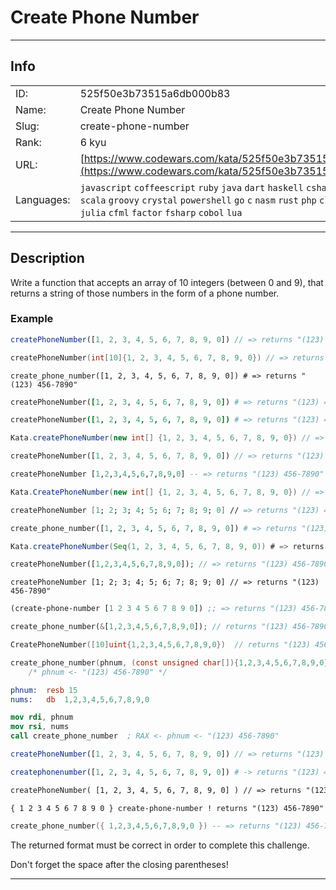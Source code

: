 # Create Phone Number

---
## Info

|            |                                      |
|:-----------|:-------------------------------------|
| ID:        | 525f50e3b73515a6db000b83                              |
| Name:      | Create Phone Number                            |
| Slug:      | create-phone-number                            |
| Rank:      | 6 kyu                       |
| URL:       | [https://www.codewars.com/kata/525f50e3b73515a6db000b83](https://www.codewars.com/kata/525f50e3b73515a6db000b83)                 |
| Languages: |  `javascript`  `coffeescript`  `ruby`  `java`  `dart`  `haskell`  `csharp`  `python`  `scala`  `groovy`  `crystal`  `powershell`  `go`  `c`  `nasm`  `rust`  `php`  `clojure`  `cpp`  `julia`  `cfml`  `factor`  `fsharp`  `cobol`  `lua`  |

---
## Description

Write a function that accepts an array of 10 integers (between 0 and 9), that returns a string of those numbers in the form of a phone number.

### Example

```javascript
createPhoneNumber([1, 2, 3, 4, 5, 6, 7, 8, 9, 0]) // => returns "(123) 456-7890"
```
```cpp
createPhoneNumber(int[10]{1, 2, 3, 4, 5, 6, 7, 8, 9, 0}) // => returns "(123) 456-7890"
```
```crystal
create_phone_number([1, 2, 3, 4, 5, 6, 7, 8, 9, 0]) # => returns "(123) 456-7890"
```
```ruby
createPhoneNumber([1, 2, 3, 4, 5, 6, 7, 8, 9, 0]) # => returns "(123) 456-7890"
```
```coffeescript
createPhoneNumber([1, 2, 3, 4, 5, 6, 7, 8, 9, 0]) # => returns "(123) 456-7890"
```
```java
Kata.createPhoneNumber(new int[] {1, 2, 3, 4, 5, 6, 7, 8, 9, 0}) // => returns "(123) 456-7890"
```
```dart
createPhoneNumber([1, 2, 3, 4, 5, 6, 7, 8, 9, 0]) // => returns "(123) 456-7890"
```
```haskell
createPhoneNumber [1,2,3,4,5,6,7,8,9,0] -- => returns "(123) 456-7890"
```
```csharp
Kata.CreatePhoneNumber(new int[] {1, 2, 3, 4, 5, 6, 7, 8, 9, 0}) // => returns "(123) 456-7890"
```
```fsharp
createPhoneNumber [1; 2; 3; 4; 5; 6; 7; 8; 9; 0] // => returns "(123) 456-7890"
```
```python
create_phone_number([1, 2, 3, 4, 5, 6, 7, 8, 9, 0]) # => returns "(123) 456-7890"
```
```scala
Kata.createPhoneNumber(Seq(1, 2, 3, 4, 5, 6, 7, 8, 9, 0)) # => returns "(123) 456-7890"
```
```php
createPhoneNumber([1,2,3,4,5,6,7,8,9,0]); // => returns "(123) 456-7890"
```
```f#
createPhoneNumber [1; 2; 3; 4; 5; 6; 7; 8; 9; 0] // => returns "(123) 456-7890"
```
```clojure
(create-phone-number [1 2 3 4 5 6 7 8 9 0]) ;; => returns "(123) 456-7890"
```
```rust
create_phone_number(&[1,2,3,4,5,6,7,8,9,0]); // returns "(123) 456-7890"
```
```go
CreatePhoneNumber([10]uint{1,2,3,4,5,6,7,8,9,0})  // returns "(123) 456-7890"
```
```c
create_phone_number(phnum, (const unsigned char[]){1,2,3,4,5,6,7,8,9,0});
    /* phnum <- "(123) 456-7890" */
```
```nasm
phnum:  resb 15
nums:   db  1,2,3,4,5,6,7,8,9,0

mov rdi, phnum
mov rsi, nums
call create_phone_number  ; RAX <- phnum <- "(123) 456-7890" 
```
```typescript
createPhoneNumber([1, 2, 3, 4, 5, 6, 7, 8, 9, 0]) // => returns "(123) 456-7890"
```
```julia
createphonenumber([1, 2, 3, 4, 5, 6, 7, 8, 9, 0]) # -> returns "(123) 456-7890"
```
```cfml
createPhoneNumber( [1, 2, 3, 4, 5, 6, 7, 8, 9, 0] ) // => returns "(123) 456-7890"
```
```factor
{ 1 2 3 4 5 6 7 8 9 0 } create-phone-number ! returns "(123) 456-7890"
```
```lua
create_phone_number({ 1,2,3,4,5,6,7,8,9,0 }) -- => returns "(123) 456-7890"
```

The returned format must be correct in order to complete this challenge.

Don't forget the space after the closing parentheses!


---
